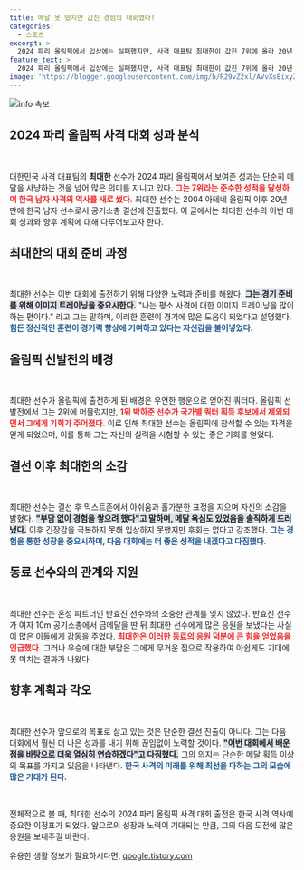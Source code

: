 ```yaml
---
title: 메달 못 땄지만 값진 경험의 대회였다!
categories:
  - 스포츠
excerpt: >
  2024 파리 올림픽에서 입상에는 실패했지만, 사격 대표팀 최대한이 값진 7위에 올라 20년 만의 결선 진출을 기록했다. 더 열심히 총 쏘는 법을 배웠다며 아쉬움 속에서도 미래에 대한 의지를 다졌다.
feature_text: >
  2024 파리 올림픽에서 입상에는 실패했지만, 사격 대표팀 최대한이 값진 7위에 올라 20년 만의 결선 진출을 기록했다. 더 열심히 총 쏘는 법을 배웠다며 아쉬움 속에서도 미래에 대한 의지를 다졌다.
image: 'https://blogger.googleusercontent.com/img/b/R29vZ2xl/AVvXsEixyZcFfHzMRdzZMjFBmAUKJYCLCGyLL1o632UiGVXcaFdKo_bkvkuCioo0uUKlGfBVcT3P84aROyZIXSBEx3Aw5nCQ3pTgDom1WDC4m8eifvWiAmWEEVb4x6G_l8C0QH225ldMjyaFvpxGEBGNO37VmDTDMHGhJPq73UglMfDca1-0aw/s1600/blogspot.png'
---
```


<p><img src="https://blogger.googleusercontent.com/img/b/R29vZ2xl/AVvXsEixyZcFfHzMRdzZMjFBmAUKJYCLCGyLL1o632UiGVXcaFdKo_bkvkuCioo0uUKlGfBVcT3P84aROyZIXSBEx3Aw5nCQ3pTgDom1WDC4m8eifvWiAmWEEVb4x6G_l8C0QH225ldMjyaFvpxGEBGNO37VmDTDMHGhJPq73UglMfDca1-0aw/s1600/blogspot.png" alt="info 속보" /></p>

<h2 data-ke-size="size26">2024 파리 올림픽 사격 대회 성과 분석</h2>

<p data-ke-size="size16">&nbsp;</p>

<p>대한민국 사격 대표팀의 <b>최대한</b> 선수가 2024 파리 올림픽에서 보여준 성과는 단순히 메달을 사냥하는 것을 넘어 많은 의미를 지니고 있다. <b><span style="color: #ee2323;">그는 7위라는 준수한 성적을 달성하며 한국 남자 사격의 역사를 새로 썼다.</span></b> 최대한 선수는 2004 아테네 올림픽 이후 20년 만에 한국 남자 선수로서 공기소총 결선에 진출했다. 이 글에서는 최대한 선수의 이번 대회 성과와 향후 계획에 대해 다루어보고자 한다.</p>

<h2 data-ke-size="size26">최대한의 대회 준비 과정</h2>

<p data-ke-size="size16">&nbsp;</p>

<p>최대한 선수는 이번 대회에 출전하기 위해 다양한 노력과 준비를 해왔다. <b><span style="background-color: #21538527;">그는 경기 준비를 위해 이미지 트레이닝을 중요시한다.</span></b> "나는 평소 사격에 대한 이미지 트레이닝을 많이 하는 편이다." 라고 그는 말하며, 이러한 훈련이 경기에 많은 도움이 되었다고 설명했다. <b><span style="color: #1a5490;">힘든 정신적인 훈련이 경기력 향상에 기여하고 있다는 자신감을 불어넣었다.</span></b></p>

<h2 data-ke-size="size26">올림픽 선발전의 배경</h2>

<p data-ke-size="size16">&nbsp;</p>

<p>최대한 선수가 올림픽에 출전하게 된 배경은 우연한 행운으로 얻어진 쿼터다. 올림픽 선발전에서 그는 2위에 머물렀지만, <b><span style="color: #ee2323;">1위 박하준 선수가 국가별 쿼터 획득 후보에서 제외되면서 그에게 기회가 주어졌다.</span></b> 이로 인해 최대한 선수는 올림픽에 참석할 수 있는 자격을 얻게 되었으며, 이를 통해 그는 자신의 실력을 시험할 수 있는 좋은 기회를 얻었다.</p>

<h2 data-ke-size="size26">결선 이후 최대한의 소감</h2>

<p data-ke-size="size16">&nbsp;</p>

<p>최대한 선수는 결선 후 믹스트존에서 아쉬움과 홀가분한 표정을 지으며 자신의 소감을 밝혔다. <b><span style="background-color: #21538527;">"부담 없이 경험을 쌓으려 했다"고 말하며, 메달 욕심도 있었음을 솔직하게 드러냈다.</span></b> 이후 긴장감을 극복하지 못해 입상하지 못했지만 후회는 없다고 강조했다. <b><span style="color: #1a5490;">그는 경험을 통한 성장을 중요시하며, 다음 대회에는 더 좋은 성적을 내겠다고 다짐했다.</span></b></p>

<h2 data-ke-size="size26">동료 선수와의 관계와 지원</h2>

<p data-ke-size="size16">&nbsp;</p>

<p>최대한 선수는 혼성 파트너인 반효진 선수와의 소중한 관계를 잊지 않았다. 반효진 선수가 여자 10m 공기소총에서 금메달을 딴 뒤 최대한 선수에게 많은 응원을 보냈다는 사실이 많은 이들에게 감동을 주었다. <b><span style="color: #ee2323;">최대한은 이러한 동료의 응원 덕분에 큰 힘을 얻었음을 언급했다.</span></b> 그러나 우승에 대한 부담은 그에게 무거운 짐으로 작용하여 아쉽게도 기대에 못 미치는 결과가 나왔다.</p>

<h2 data-ke-size="size26">향후 계획과 각오</h2>

<p data-ke-size="size16">&nbsp;</p>

<p>최대한 선수가 앞으로의 목표로 삼고 있는 것은 단순한 결선 진출이 아니다. 그는 다음 대회에서 훨씬 더 나은 성과를 내기 위해 끊임없이 노력할 것이다. <b><span style="background-color: #21538527;">"이번 대회에서 배운 점을 바탕으로 더욱 열심히 연습하겠다"고 다짐했다.</span></b> 그의 의지는 단순한 메달 획득 이상의 목표를 가지고 있음을 나타낸다. <b><span style="color: #1a5490;">한국 사격의 미래를 위해 최선을 다하는 그의 모습에 많은 기대가 된다.</span></b></p>

<p data-ke-size="size16">&nbsp;</p>

<p>전체적으로 볼 때, 최대한 선수의 2024 파리 올림픽 사격 대회 출전은 한국 사격 역사에 중요한 이정표가 되었다. 앞으로의 성장과 노력이 기대되는 만큼, 그의 다음 도전에 많은 응원을 보내주길 바란다.</p>
유용한 생활 정보가 필요하시다면, <a href="https://qoogle.tistory.com" rel="dofollow">qoogle.tistory.com</a>


